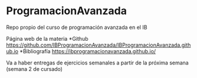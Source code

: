 # ProgramacionAvanzada
 Repo propio del curso de programación avanzada en el IB


Página web de la materia
*Github
https://github.com/IBProgramacionAvanzada/IBProgramacionAvanzada.github.io
*Bibliografía
https://ibprogramacionavanzada.github.io/


Va a haber entregas de ejercicios semanales a partir de la próxima semana (semana 2 de cursado)